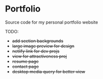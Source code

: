 # Portfolio
 Source code for my personal portfolio website

TODO:



- ~~add section backgrounds~~
- ~~large image preview for design~~
- ~~netlify link for dev projs~~
- ~~view for attractiveness proj~~
- ~~resume page~~
- ~~contact page~~
- ~~desktop media query for better view~~


